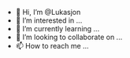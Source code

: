 - 👋 Hi, I’m @Lukasjon
- 👀 I’m interested in ...
- 🌱 I’m currently learning ...
- 💞️ I’m looking to collaborate on ...
- 📫 How to reach me ...

<!---
Lukasjon/Lukasjon is a ✨ special ✨ repository because its `README.md` (this file) appears on your GitHub profile.
You can click the Preview link to take a look at your changes.
--->
